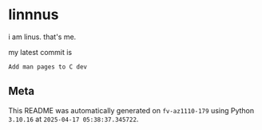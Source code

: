 # linnnus

i am linus. that's me.

my latest commit is

```
Add man pages to C dev
```

## Meta

This README was automatically generated on `fv-az1110-179` using Python
`3.10.16` at `2025-04-17 05:38:37.345722`.
